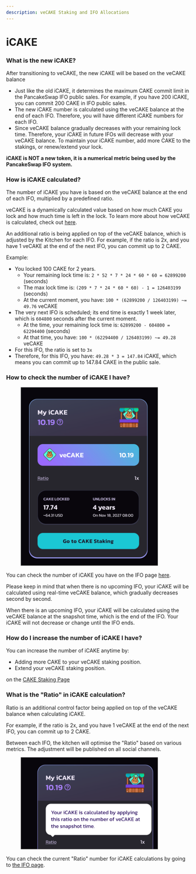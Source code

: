 ```yaml
---
description: veCAKE Staking and IFO Allocations
---
```


# iCAKE

### **What is the new iCAKE?**

After transitioning to veCAKE, the new iCAKE will be based on the veCAKE balance

* Just like the old iCAKE, it determines the maximum CAKE commit limit in the PancakeSwap IFO public sales. For example, if you have 200 iCAKE, you can commit 200 CAKE in IFO public sales.
* The new iCAKE number is calculated using the veCAKE balance at the end of each IFO. Therefore, you will have different iCAKE numbers for each IFO.
* Since veCAKE balance gradually decreases with your remaining lock time. Therefore, your iCAKE in future IFOs will decrease with your veCAKE balance. To maintain your iCAKE number, add more CAKE to the stakings, or renew/extend your lock.

**iCAKE is NOT a new token, it is a numerical metric being used by the PancakeSwap IFO system.**

### How is iCAKE calculated?

The number of iCAKE you have is based on the veCAKE balance at the end of each IFO, multiplied by a predefined ratio.

veCAKE is a dynamically calculated value based on how much CAKE you lock and how much time is left in the lock. To learn more about how veCAKE is calculated, check out [here](https://docs.pancakeswap.finance/products/vecake/faq#52f27118-bbf3-448b-9ffe-e9e1a9dd97ef).

An additional ratio is being applied on top of the veCAKE balance, which is adjusted by the Kitchen for each IFO. For example, if the ratio is 2x, and you have 1 veCAKE at the end of the next IFO, you can commit up to 2 CAKE.

Example:

* You locked 100 CAKE for 2 years.
  * Your remaining lock time is: `2 * 52 * 7 * 24 * 60 * 60 = 62899200`  (seconds)
  * The max lock time is: `(209 * 7 * 24 * 60 * 60) - 1 = 126403199` (seconds)
  * At the current moment, you have: `100 * (62899200 / 126403199) ~= 49.76` veCAKE
* The very next IFO is scheduled; its end time is exactly 1 week later, which is `604800` seconds after the current moment.
  * At the time, your remaining lock time is: `62899200 - 604800 = 62294400` (seconds)
  * At that time, you have: `100 * (62294400 / 126403199) ~= 49.28` veCAKE
* For this IFO, the ratio is set to `3x`
* Therefore, for this IFO, you have: `49.28 * 3 = 147.84` iCAKE, which means you can commit up to 147.84 CAKE in the public sale.

### How to check the number of iCAKE I have?

<figure><img src="../../.gitbook/assets/image (1) (1) (1).png" alt="" width="375"><figcaption></figcaption></figure>

You can check the number of iCAKE you have on the IFO page [here](https://pancakeswap.finance/ifo).

Please keep in mind that when there is no upcoming IFO, your iCAKE will be calculated using real-time veCAKE balance, which gradually decreases second by second.

When there is an upcoming IFO, your iCAKE will be calculated using the veCAKE balance at the snapshot time, which is the end of the IFO. Your iCAKE will not decrease or change until the IFO ends.

### **How do I increase the number of iCAKE I have?**

You can increase the number of iCAKE anytime by:

* Adding more CAKE to your veCAKE staking position.
* Extend your veCAKE staking position.

on the [CAKE Staking Page](https://pancakeswap.finance/cake-staking)

### What is the "Ratio" in iCAKE calculation?

Ratio is an additional control factor being applied on top of the veCAKE balance when calculating iCAKE.

For example, if the ratio is 2x, and you have 1 veCAKE at the end of the next IFO, you can commit up to 2 CAKE.

Between each IFO, the kitchen will optimise the "Ratio" based on various metrics. The adjustment will be published on all social channels.

<figure><img src="../../.gitbook/assets/image (1) (1) (1) (1).png" alt="" width="375"><figcaption></figcaption></figure>

You can check the current "Ratio" number for iCAKE calculations by going to [the IFO page](https://pancakeswap.finance/ifo).
